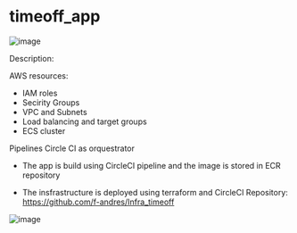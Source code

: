 # timeoff_app

![image](https://user-images.githubusercontent.com/69277093/160595716-0cd55462-8154-4bd1-9f3f-7dc83a7f1641.png)

Description:

AWS resources:

- IAM roles
- Secirity Groups
- VPC and Subnets
- Load balancing and target groups
- ECS cluster

Pipelines
Circle CI as orquestrator

- The app is build using CircleCI pipeline and the image is stored in ECR repository

- The insfrastructure is deployed using terraform and CircleCI
Repository: https://github.com/f-andres/Infra_timeoff

![image](https://user-images.githubusercontent.com/69277093/160628559-5d1856cc-25f8-4b73-abdd-960d7bfc260c.png)
